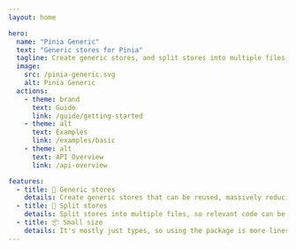 ```yaml
---
layout: home

hero:
  name: "Pinia Generic"
  text: "Generic stores for Pinia"
  tagline: Create generic stores, and split stores into multiple files
  image:
    src: /pinia-generic.svg
    alt: Pinia Generic
  actions:
    - theme: brand
      text: Guide
      link: /guide/getting-started
    - theme: alt
      text: Examples
      link: /examples/basic
    - theme: alt
      text: API Overview
      link: /api-overview

features:
  - title: 🧩 Generic stores
    details: Create generic stores that can be reused, massively reducing duplicate code in large projects
  - title: 📁 Split stores
    details: Split stores into multiple files, so relevant code can be grouped together
  - title: 📦 Small size
    details: It's mostly just types, so using the package is more lines of code than the package itself 😅
---
```


